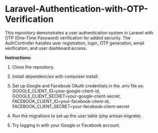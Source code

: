 # Laravel-Authentication-with-OTP-Verification
This repository demonstrates a user authentication system in Laravel with OTP (One-Time Password) verification for added security. The AuthController handles user registration, login, OTP generation, email verification, and user dashboard access.

**Instructions:**
1. Clone the repository.
2. Install dependencies with composer install.
3. Set up Google and Facebook OAuth credentials in the .env file as:
GOOGLE_CLIENT_ID=your-google-client-id, GOOGLE_CLIENT_SECRET=your-google-client-secret, FACEBOOK_CLIENT_ID=your-facebook-client-id, FACEBOOK_CLIENT_SECRET=your-facebook-client-secret
   
5. Run the migrations to set up the user table (php artisan migrate).
6. Try logging in with your Google or Facebook account.
